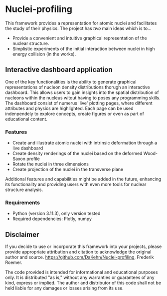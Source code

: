 # Nuclei-profiling
This framework provides a representation for atomic nuclei and facilitates the study of their physics. The project has _two_ main ideas which is to...

* Provide a convenient and intuitive graphical representation of the nuclear structure.
* Simplistic experiments of the initial interaction between nuclei in high energy collision (in the works). 


## Interactive dashboard application

One of the key functionalities is the ability to generate graphical representations of nucleon density distributions thorugh an interactive dashboard. This allows users to gain insights into the spatial distribution of nucleons within the nucleus witout having to poses any programming skills. The dashboard consist of numerus 'live' plotting pages, where different attributes and physics are highlighted. Each page can be used indenpendely to explore concepts, create figures or even as part of educational content.

### Features

* Create and illustrate atomic nuclei with intrinsic deformation through a live dashboard
* Create density renderings of the nuclei based on the deformed Wood-Saxon profile
* Rotate the nuclei in three dimensions
* Create projection of the nuclei in the transverse plane

Additional features and capabilities might be added in the future, enhancing its functionality and providing users with even more tools for nuclear structure analysis.


### Requirements

* Python (version 3.11.3), only version tested 
* Required dependencies: Plotly, numpy


## Disclaimer

If you decide to use or incorporate this framework into your projects, please provide appropriate attribution and citation to acknowledge the original author and source. https://github.com/DaKehn/Nuclei-profiling, Frederik Roemer.

The code provided is intended for informational and educational purposes only. It is distributed "as is," without any warranties or guarantees of any kind, express or implied. The author and distributor of this code shall not be held liable for any damages or losses arising from its use.
